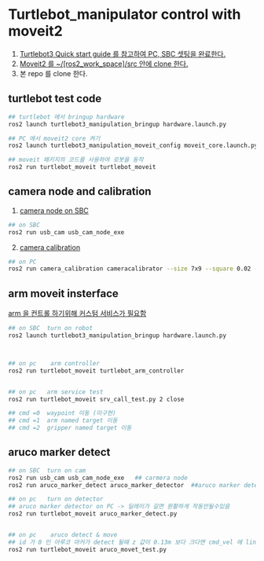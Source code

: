 # Turtlebot_manipulator control with moveit2 

1. [Turtlebot3 Quick start guide 를 참고하여 PC, SBC 셋팅을 완료한다.](https://emanual.robotis.com/docs/en/platform/turtlebot3/quick-start/)
2. [Moveit2 를 ~/[ros2_work_space]/src 안에 clone 한다.](https://moveit.picknik.ai/main/doc/tutorials/getting_started/getting_started.html)
3. 본 repo 를 clone 한다.

## turtlebot test code
``` bash
## turtlebot 에서 bringup hardware
ros2 launch turtlebot3_manipulation_bringup hardware.launch.py

## PC 에서 moveit2 core 켜기
ros2 launch turtlebot3_manipulation_moveit_config moveit_core.launch.py 

## moveit 패키지의 코드를 사용하여 로봇을 동작
ros2 run turtlebot_moveit turtlebot_moveit
```


## camera node and calibration
1. [camera node on SBC](https://github.com/ros-drivers/usb_cam)
```bash
## on SBC
ros2 run usb_cam usb_cam_node_exe
```

2. [camera calibration](https://docs.nav2.org/tutorials/docs/camera_calibration.html)
```bash
## on PC
ros2 run camera_calibration cameracalibrator --size 7x9 --square 0.02 --ros-args -r image:=/image_raw
```
## arm moveit insterface
[arm 을 컨트롤 하기위해 커스텀 서비스가 필요함](https://github.com/cananella/turtlebot_cosmo_interface)

``` bash
## on SBC  turn on robot
ros2 launch turtlebot3_manipulation_bringup hardware.launch.py



## on pc    arm controller
ros2 run turtlebot_moveit turtlebot_arm_controller 


## on pc   arm service test
ros2 run turtlebot_moveit srv_call_test.py 2 close

## cmd =0  waypoint 이동 (미구현)
## cmd =1  arm named target 이동
## cmd =2  gripper named target 이동

```




## aruco marker detect
``` bash
## on SBC  turn on cam 
ros2 run usb_cam usb_cam_node_exe   ## carmera node
ros2 run aruco_marker_detect aruco_marker_detector  ##aruco marker detector on SBC

## on pc   turn on detector
## aruco marker detector on PC -> 딜레이가 길면 원활하게 작동안될수있음
ros2 run turtlebot_moveit aruco_marker_detect.py    


## on pc    aruco detect & move
## id 가 0 인 아루코 마커가 detect 될때 z 값이 0.13m 보다 크다면 cmd_vel 에 linear_x = 0.15 를 publish 함
ros2 run turtlebot_moveit aruco_movet_test.py


```